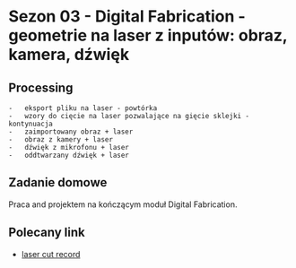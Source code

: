 # Sezon 03 - Digital Fabrication - geometrie na laser z inputów: obraz, kamera, dźwięk

## Processing
	-	eksport pliku na laser - powtórka
	- 	wzory do cięcie na laser pozwalające na gięcie sklejki - kontynuacja
	-	zaimportowany obraz + laser
	-	obraz z kamery + laser
	-	dźwięk z mikrofonu + laser
	-	oddtwarzany dźwięk + laser
	

## Zadanie domowe
Praca and projektem na kończącym moduł Digital Fabrication.

## Polecany link
- [laser cut record](http://www.amandaghassaei.com/projects/laser_cut_record/)
